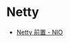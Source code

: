 # Netty

- [Netty 前置 - NIO](https://github.com/lazecoding/Note/blob/main/note/articles/java/NIO.md)
